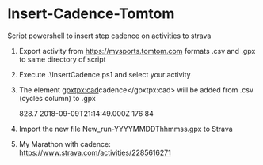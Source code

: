 # Insert-Cadence-Tomtom
Script powershell to insert step cadence on activities to strava

1) Export activity from https://mysports.tomtom.com formats .csv and .gpx to same directory of script
2) Execute .\InsertCadence.ps1 and select your activity
3) The element <gpxtpx:cad>cadence</gpxtpx:cad> will be added from .csv (cycles column) to .gpx

      <trkpt lat="-16.657631" lon="-49.376084">
        <ele>828.7</ele>
        <time>2018-09-09T21:14:49.000Z</time>
        <extensions>
          <gpxtpx:TrackPointExtension>
            <gpxtpx:hr>176</gpxtpx:hr>
            <gpxtpx:cad>84</gpxtpx:cad>
          </gpxtpx:TrackPointExtension>
        </extensions>
      </trkpt>


3) Import the new file New_run-YYYYMMDDThhmmss.gpx to Strava 
 
4) My Marathon with cadence: https://www.strava.com/activities/2285616271
  
 
